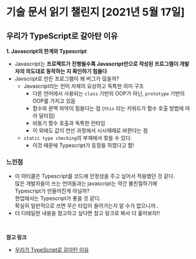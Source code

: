 # 기술 문서 읽기 챌린지 [2021년 5월 17일]

## **우리가 TypeScript로 갈아탄 이유**

**1. Javascript의 한계와 Typescript**  
- Javascript는 **프로젝트가 진행될수록 Javascript만으로 작성된 프로그램이 개발자의 의도대로 동작하는 지 확인하기 힘들다**
- Javscript로 만든 프로그램이 왜 버그가 많을까?
    - Javascript라는 언어 자체의 요상하고 독특한 의미 구조
        - 다른 언어에서 사용되는 `class` 기반의 OOP가 아닌, `prototype` 기반의 OOP를 가지고 있음
        - 함수와 문맥 파악이 힘들다는 점 (`this` 라는 키워드가 함수 호출 방법에 따라 달라짐)
        - 비동기 함수 호출과 독특한 런타임
        - 이 외에도 값이 연산 과정에서 시시때때로 바뀐다는 점
    - `static type checking`의 부재에서 찾을 수 있다.
        - 이것 때문에 Typescript가 등장을 하였다고 함!

### 느낀점

-   이 아티클은 Typescript를 코드에 안정성을 주고 싶어서 적용했던 것 같다.  
     많은 개발자들이 쓰는 언어들과는 javascript는 약간 불친절하기에  
     Typescript가 만들어진게 아닐까?  
     현업에서는 Typescript가 좋을 것 같다.  
     확실히 일반적으로 쓰면 무슨 타입이 들어가는지 알 수가 없으니까..
-   더 디테일한 내용을 참고하고 싶다면 참고 링크로 봐서 더 훑어보자!!

<br/>

**참고 링크**

-   [우리가 TypeScript로 갈아탄 이유](https://brunch.co.kr/@redwit/1)
